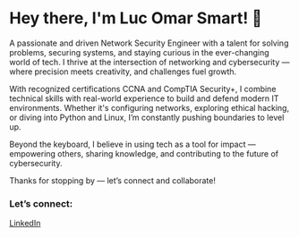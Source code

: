 # Hey there, I'm Luc Omar Smart! 👋

A passionate and driven Network Security Engineer with a talent for solving problems, securing systems, and staying curious in the ever-changing world of tech. I thrive at the intersection of networking and cybersecurity — where precision meets creativity, and challenges fuel growth.

With recognized certifications  CCNA and CompTIA Security+, I combine technical skills with real-world experience to build and defend modern IT environments. Whether it's configuring networks, exploring ethical hacking, or diving into Python and Linux, I’m constantly pushing boundaries to level up.

Beyond the keyboard, I believe in using tech as a tool for impact — empowering others, sharing knowledge, and contributing to the future of cybersecurity.

Thanks for stopping by — let’s connect and collaborate!

### Let’s connect:
[LinkedIn](https://www.linkedin.com/in/luc-omar-24018b2a5)
